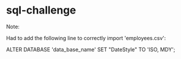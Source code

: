 # sql-challenge

Note:

Had to add the following line to correctly import 'employees.csv':

ALTER DATABASE 'data_base_name' SET "DateStyle" TO 'ISO, MDY';